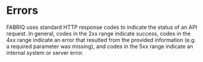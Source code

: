 # Errors

FABRIQ uses standard HTTP response codes to indicate the status of an API request. In general, codes in the 2xx range indicate success, codes in the 4xx range indicate an error that resulted from the provided information (e.g. a required parameter was missing), and codes in the 5xx range indicate an internal system or server error.

